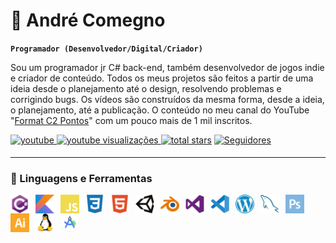 # 🚀 André Comegno
**`Programador (Desenvolvedor/Digital/Criador)`**

Sou um programador jr C# back-end, também desenvolvedor de jogos indie e criador de conteúdo. Todos os meus projetos são feitos a partir de uma ideia desde o planejamento até o design, resolvendo problemas e corrigindo bugs. 
Os vídeos são construídos da mesma forma, desde a ideia, o planejamento, até a publicação. O conteúdo no meu canal do YouTube "[Format C2 Pontos][youtube]" com um pouco mais de 1 mil inscritos.

<p align="left">
  <a href="https://www.youtube.com/c/formatc2pontosbr?sub_confirmation=1" target="_blank">
<img src=https://img.shields.io/badge/youtube-%23EE4831.svg?&style=for-the-badge&logo=youtube&logoColor=white alt=youtube style="margin-bottom: 5px;" />
</a>
  <a href="https://www.youtube.com/c/formatc2pontosbr">
    <img alt="youtube visualizações" title="YouTube Visualizações" src="https://freshidea.com/jonah/app/youtube-stats-badges/view-count-badge.php"/> 
  <a href="https://github.com/andrecomegno?tab=repositories">
    <img alt="total stars" title="Total stars no GitHub" src="https://custom-icon-badges.demolab.com/github/stars/andrecomegno?color=55960c&style=for-the-badge&labelColor=488207&logo=star"/></a>
  <a href="https://github.com/andrecomegno?tab=followers">
    <img alt="Seguidores" title="Seguidores no Github" src="https://custom-icon-badges.demolab.com/github/followers/andrecomegno?color=236ad3&labelColor=1155ba&style=for-the-badge&logo=person-add&label=Follow&logoColor=white"/>
    </a>
</p>

---

### 👾 Linguagens e Ferramentas
<img align="left" alt="C#" width="30px" style="padding-right:10px;" src="icon/csharp.png" />
<img align="left" alt="Kotlin" width="30px" style="padding-right:10px;" src="icon/kotlin.png" />
<img align="left" alt="JavaScript" width="30px" style="padding-right:10px;" src="icon/javascript.png" />
<img align="left" alt="CSS" width="30px" style="padding-right:10px;" src="icon/css3.png" />
<img align="left" alt="HTML" width="30px" style="padding-right:10px;" src="icon/html5.png" />

<img align="left" alt="Unity" width="30px" style="padding-right:10px;" src="icon/unity.png" />
<img align="left" alt="blender" width="30px" style="padding-right:10px;" src="icon/blender.png" />  
<img align="left" alt="VisualStudio" width="30px" style="padding-right:10px;" src="icon/visualstudio.png" />
<img align="left" alt="VSCode" width="30px" style="padding-right:10px;" src="icon/vscode.png" />
<img align="left" alt="WordPress" width="30px" style="padding-right:10px;" src="icon/wordpress.png" />
<img align="left" alt="MySQL" width="30px" style="padding-right:10px;" src="icon/mysql.png" />
<img align="left" alt="Photoshop" width="30px" style="padding-right:10px;" src="icon/photoshop.png" />
<img align="left" alt="illustrator" width="30px" style="padding-right:10px;" src="icon/illustrator.png" />
<img align="left" alt="Linux" width="30px" style="padding-right:10px;" src="icon/linux.png" />
<img align="left" alt="AndroidStudio" width="30px" style="padding-right:10px;" src="icon/androidstudio.png" />
</br>

#

[youtube]: https://youtube.com/formatc2pontosbr

